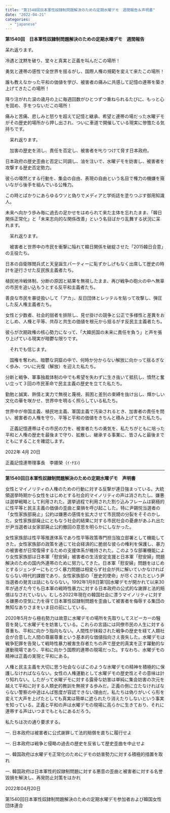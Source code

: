 ```yaml
---
title: "第1540回日本軍性奴隷制問題解決のための定期水曜デモ　週間報告＆声明書"
date: "2022-04-21"
categories: 
  - "japanese"
---
```


**第1540回　日本軍性奴隷制問題解決のための定期水曜デモ　週間報告**

呆れ返ります。

冷遇と沈黙を破り、堂々と真実と正義を叫んだこの場所！

勇気と連帯の感性で全世界を揺るがし、国際人権の規範を変えて来たこの場所！

誰も教えなかった平和の価値を学び、被害者の痛みに共感して記憶の連帯を築き上げてきたこの場所！

降り注がれた涙の歳月の上に毎週回数がひとつずつ重ねられるたびに、もっと心を固め、手をつないだこの場所！

痛みと苦痛、悲しみと怒りを超えて記憶と継承、希望と連帯の場だった水曜デモがその歴史的場所から押し出され、ついに車道で開催している現実に惨憺たる気持ちです。

　呆れ返ります。

　加害の歴史を消し、責任を否定し、被害者を𠮟りつけて脅す日本政府。

日本政府の歴史歪曲と否定に同調し、油を注いで、水曜デモを妨害し、被害者を攻撃する歴史否定勢力。

彼らの唖然とする行動を、集会の自由、表現の自由という名目で権力の機嫌を窺いながら後手を組んでいる公権力。

この時とばかりにあらゆるウソと偽りでメディアと学術誌を塗りつぶす御用知識人。

未来へ向かう歩み毎に過去の足かせをはめられて来た主体を忘れたまま、「韓日関係正常化」と「未来志向的な関係改善」という名目ばかり乱舞する状況に呆れます。

　呆れ返ります。

　被害者と世界中の市民を衝撃に陥れて韓日関係を破綻させた「2015韓日合意」の主役たち。

日本の自衛隊閲兵式と天皇誕生パーティーに恥ずかしげもなく出席して歴史の時計を逆行させた反民族主義者たち。

植民地冷戦体制、分断の原因と結果を無視したまま、再び戦争の砲火の中へ無辜の市民を追い込もうとする反平和主義者たち。

善良な市民を暴徒扱いして「アカ」、反日団体とレッテルを貼って攻撃し、弾圧した反人権主義者たち。

女性と少数者、社会的弱者を排除し、見せ掛けの競争と公正で多様性と差異をおとしめ、人権と平等、共存と共生の価値を根元から揺るがす反民主主義者たち。

彼らが次期政権の核心勢力になって、「大韓民国の未来に責任を負う」と声を張り上げている現実が暗鬱な限りです。

　それでも信じます。

　国権を奪われ、暗鬱な洞窟の中で、何時か分からない解放に向かって揺るぎなく歩み、ついに光復（解放）を迎えた私たち。

分断と戦争、軍事独裁体制の中でも希望を失わずに生き抜いて抵抗し、憤然と奮い立って３回の市民革命で民主主義の歴史を立てた私たち。

勤勉と誠実、熱情と実力で無視と蔑視、貧困と差別の束縛を抜け出し、輝かしい文化の華を咲かせ、世界中を明るく照らしている私たち。

世界中が帝国主義、植民地主義、軍国主義で汚染されるとき、加害者の責任を問い、被害者の人権を守り、平等と平和の価値をきちんと積み上げてきた私たち。

　正義記憶連帯はその市民の力を、被害者たちの勇気を、私たちがともに培った平和と人権の歴史を最後まで守り、拡散し、継承する事業に、皆さんと最後までともにすることを確認します。

2022年 4月 20日

正義記憶連帯理事長　李娜榮（ｲ･ﾅﾖﾝ)

* * *

**第1540回日本軍性奴隷制問題解決のための定期水曜デモ　声明書**

女性とマイノリティの人権のための行動に対する反撃が連日強まっている。大統領選挙時期から女性をはじめとする社会的マイノリティの声は消されたし、嫌悪は選挙戦略として利用された。選挙過程で利用された割り込みフレームは窮極的に性平等と民主主義の価値の歪曲と棄損を呼び起こした。特に尹錫悦当選者の「女性家族部廃止」公約は嫌悪の感情を拡大させて市民間の分裂をそそのかした。女性家族部廃止にともなう社会的結果に対する市民社会の憂慮があふれ出たが尹当選者は女家部廃止公約撤回の意思を明らかにしなかった。

女性家族部は性平等推進体系であり性平等政策専門担当独立部署として機能してきた。女性家族部の政策を通じて社会経済的に脆弱な彼らの権利を保護し、暴力の被害者が日常復帰するための支援体系が維持された。このような部署機能により女性家族部は日本軍「慰安婦」被害者の生活安定支援と日本軍「慰安婦」問題解決のための国内外連帯のために努力してきた。日本軍「慰安婦」問題をはじめとするジェンダーにもとづく暴力問題は相変らず社会が共に解いていかなければならない時代的課題であり、女性家族部の「歴史的使命」が尽くされたという尹当選者の発言は話にもならない。1992年1月8日第1回水曜デモが開かれて以来30年が過ぎた今でも日本軍の戦時性暴力に対する日本政府の公式的な謝罪と法的賠償はなされていない。むしろ2022年現在の韓国社会に漂うマイノリティに対する嫌悪の空気に力を得て日本軍性奴隷制問題を歪曲して被害者を侮辱する集団の無知なありさまをいま目の前にしている。

2020年5月から極右勢力は故意に水曜デモの場所を先取りしてスピーカーの騒音を発して水曜デモを妨害している。これらの言語には同僚市民の人生に対する尊重も、平和に向かう指向もない。人間性が抹殺された戦争の歴史を経て人類社会が合意した人間の尊厳尊重という基本的な価値指向さえ喪失した。水曜デモは戦争犯罪を告発して戦時性暴力被害生存者たちの声で歴史的真実を正す躍動的な運動現場であり、平和に向かう国際的連帯の現場だった。すなわち、水曜デモの精神は正義の実現と平和にある。

人権と民主主義を大切に思う社会ならばこのような水曜デモの精神を積極的に保護しなければならない。女性の人権運動として水曜デモの歴史性とその意味は計り知れない。したがって水曜デモに対する露骨な妨害は単純に集会妨害の次元を越えて平和に対する人類史的教訓を無視する歩みだ。正義の側に立たなければならない警察の中途はんぱ態度が容認できない理由だ。私たちは偽りがいくら形を変えて大声を上げたとしても真実は簡単に遮られたり消えたりしないという事実を知っている。正義と平和の声は水曜デモの現場に高らかに生きており、それに連帯する声はいつまでもともにあるだろう。

私たちは次の通り要求する。

一. 日本政府は被害者に公式謝罪して法的賠償を直ちに履行せよ

一. 日本政府は戦争と侵略の過去の歴史を反省して歴史歪曲を中止せよ

一. 韓国政府は水曜デモ正常化のためにデモの妨害勢力に対する積極的措置を取れ

一. 韓国政府は日本軍性的奴隷制問題に対する悪意の歪曲と被害者に対する名誉毀損を解決し、再発防止対策をはかれ

2022年04月20日 

第1540回日本軍性奴隷制問題解決のための定期水曜デモ参加者および韓国女性団体連合
